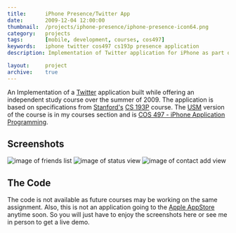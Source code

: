 ```yaml
---
title:      iPhone Presence/Twitter App
date:       2009-12-04 12:00:00
thumbnail:  /projects/iphone-presence/iphone-presence-icon64.png
category:   projects
tags:       [mobile, development, courses, cos497]
keywords:   iphone twitter cos497 cs193p presence application
description: Implementation of Twitter application for iPhone as part of COS497 course

layout:     project
archive:    true
---
```

An Implementation of a <a href="http://twitter.com">Twitter</a>
application built while offering an independent study course over the
summer of 2009. The application is based on specifications from <a
href="http://stanford.edu">Stanford's</a> <a
href="http://www.stanford.edu/class/cs193p/">CS 193P</a> course. The <a
href="http://usm.maine.edu">USM</a> version of the course is in my
courses section and is <a href="{{site.baseurl}}/cos497">COS 497 -
iPhone Application Programming</a>.


## Screenshots

![image of friends list]({{"/projects/iphone-presence/iphone-presence-friends-medium.png"|prepend:site.assetsurl}})
![image of status view]({{"/projects/iphone-presence/iphone-presence-status-medium.png"|prepend:site.assetsurl}})
![image of contact add view]({{"/projects/iphone-presence/iphone-presence-contact-medium.png"|prepend:site.assetsurl}})

## The Code

The code is not available as future courses may be working on the same
assignment. Also, this is not an application going to the <a
href="http://apple.com/store">Apple AppStore</a> anytime soon. So you
will just have to enjoy the screenshots here or see me in person to get
a live demo.
